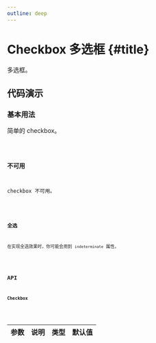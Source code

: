 ```yaml
---
outline: deep
---
```


# Checkbox 多选框 {#title}

多选框。

## 代码演示

### 基本用法

简单的 checkbox。

<Code path="checkbox/Base" />

### 不可用

checkbox 不可用。

<Code path="checkbox/Disabled" />

### 全选

在实现全选效果时，你可能会用到 `indeterminate` 属性。

<Code path="checkbox/AllCheck" />

## API

### Checkbox

<div class="vp-table">

| 参数      | 说明 | 类型 | 默认值
| ----------- | ----------- | ----------- | ----------- |

</div>